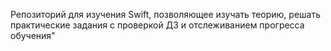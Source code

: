 Репозиторий для изучения Swift, позволяющее изучать теорию, решать практические задания с проверкой ДЗ и отслеживанием прогресса обучения"
